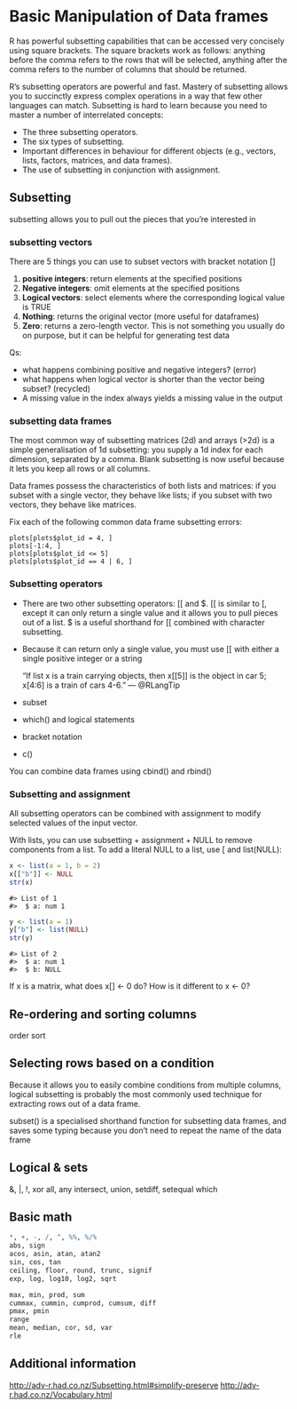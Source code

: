 Basic Manipulation of Data frames
======================================

R has powerful subsetting capabilities that can be accessed very concisely using square brackets. The square brackets work as follows: anything before the comma refers to the rows that will be selected, anything after the comma refers to the number of columns that should be returned.

R’s subsetting operators are powerful and fast. Mastery of subsetting allows you to succinctly express complex operations in a way that few other languages can match. Subsetting is hard to learn because you need to master a number of interrelated concepts:

* The three subsetting operators.
* The six types of subsetting.
* Important differences in behaviour for different objects (e.g., vectors, lists, factors, matrices, and data frames).
* The use of subsetting in conjunction with assignment.



## Subsetting

subsetting allows you to pull out the pieces that you’re interested in

### subsetting vectors

There are 5 things you can use to subset vectors with bracket notation []

1. __positive integers__: return elements at the specified positions
2. __Negative integers__: omit elements at the specified positions
3. __Logical vectors__: select elements where the corresponding logical value is TRUE
4. __Nothing__: returns the original vector (more useful for dataframes)
5. __Zero__: returns a zero-length vector. This is not something you usually do on purpose, but it can be helpful for generating test data
 
Qs:

* what happens combining positive and negative integers? (error)
* what happens when logical vector is shorter than the vector being subset? (recycled)
* A missing value in the index always yields a missing value in the output

### subsetting data frames

The most common way of subsetting matrices (2d) and arrays (>2d) is a simple generalisation of 1d subsetting: you supply a 1d index for each dimension, separated by a comma. Blank subsetting is now useful because it lets you keep all rows or all columns.

Data frames possess the characteristics of both lists and matrices: if you subset with a single vector, they behave like lists; if you subset with two vectors, they behave like matrices.


Fix each of the following common data frame subsetting errors:

    plots[plots$plot_id = 4, ]
    plots[-1:4, ]
    plots[plots$plot_id <= 5]
    plots[plots$plot_id == 4 | 6, ]

### Subsetting operators

* There are two other subsetting operators: [[ and $. [[ is similar to [, except it can only return a single value and it allows you to pull pieces out of a list. $ is a useful shorthand for [[ combined with character subsetting. 
* Because it can return only a single value, you must use [[ with either a single positive integer or a string


    “If list x is a train carrying objects, then x[[5]] is the object in car 5; x[4:6] is a train of cars 4-6.”
    — @RLangTip

* subset
* which() and logical statements
* bracket notation
* c()

You can combine data frames using cbind() and rbind()

### Subsetting and assignment

All subsetting operators can be combined with assignment to modify selected values of the input vector. 


With lists, you can use subsetting + assignment + NULL to remove components from a list. To add a literal NULL to a list, use [ and list(NULL):

```r
x <- list(a = 1, b = 2)
x[["b"]] <- NULL
str(x)
```
    #> List of 1
    #>  $ a: num 1
    
```r
y <- list(a = 1)
y["b"] <- list(NULL)
str(y)
```

    #> List of 2
    #>  $ a: num 1
    #>  $ b: NULL


If x is a matrix, what does x[] <- 0 do? How is it different to x <- 0?


## Re-ordering and sorting columns 

order
sort

## Selecting rows based on a condition

Because it allows you to easily combine conditions from multiple columns, logical subsetting is probably the most commonly used technique for extracting rows out of a data frame. 

subset() is a specialised shorthand function for subsetting data frames, and saves some typing because you don’t need to repeat the name of the data frame

## Logical & sets 
&, |, !, xor
all, any
intersect, union, setdiff, setequal
which


## Basic math

```r
*, +, -, /, ^, %%, %/%
abs, sign
acos, asin, atan, atan2
sin, cos, tan
ceiling, floor, round, trunc, signif
exp, log, log10, log2, sqrt

max, min, prod, sum
cummax, cummin, cumprod, cumsum, diff
pmax, pmin
range
mean, median, cor, sd, var
rle
```

Additional information
----------------------

http://adv-r.had.co.nz/Subsetting.html#simplify-preserve
http://adv-r.had.co.nz/Vocabulary.html


